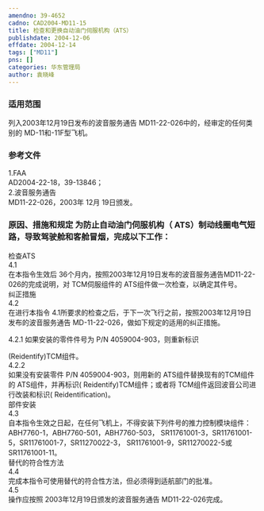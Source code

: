 ```yaml
---
amendno: 39-4652  
cadno: CAD2004-MD11-15  
title: 检查和更换自动油门伺服机构（ATS）  
publishdate: 2004-12-06  
effdate: 2004-12-14  
tags: ["MD11"]  
pns: []  
categories: 华东管理局  
author: 袁晓峰  
---
```

  
### 适用范围  
列入2003年12月19日发布的波音服务通告 MD11-22-026中的，经审定的任何类别的 MD-11和-11F型飞机。  
  
<!--more-->  
### 参考文件  
1.FAA  
AD2004-22-18，39-13846；  
2.波音服务通告  
MD11-22-026，2003年 12月 19日颁发。  
  
### 原因、措施和规定 为防止自动油门伺服机构（ ATS）制动线圈电气短路，导致驾驶舱和客舱冒烟，完成以下工作：  
检查ATS  
4.1  
在本指令生效后 36个月内，按照2003年12月19日发布的波音服务通告MD11-22-026的完成说明，对 TCM伺服组件的 ATS组件做一次检查，以确定其件号。  
纠正措施  
4.2  
在进行本指令 4.1所要求的检查之后，于下一次飞行之前，按照2003年12月19日发布的波音服务通告 MD-11-22-026，做如下规定的适用的纠正措施。  
  
4.2.1 如果安装的零件件号为 P/N 4059004-903，则重新标识  
    
(Reidentify)TCM组件。  
4.2.2  
如果没有安装零件 P/N 4059004-903，则用新的 ATS组件替换现有的TCM组件的 ATS组件，并再标识( Reidentify)TCM组件；或者将 TCM组件返回波音公司进行改装和标识( Reidentification)。  
部件安装  
4.3  
自本指令生效之日起，在任何飞机上，不得安装下列件号的推力控制模块组件： ABH7760-1，ABH7760-501，ABH7760-503， SR11761001-3，SR11761001-5，SR11761001-7，SR11270022-3， SR11761001-9，SR11270022-5或SR11761001-11。  
替代的符合性方法  
4.4  
完成本指令可使用替代的符合性方法，但必须得到适航部门的批准。  
4.5  
操作应按照 2003年12月19日颁发的波音服务通告 MD11-22-026完成。  
  
